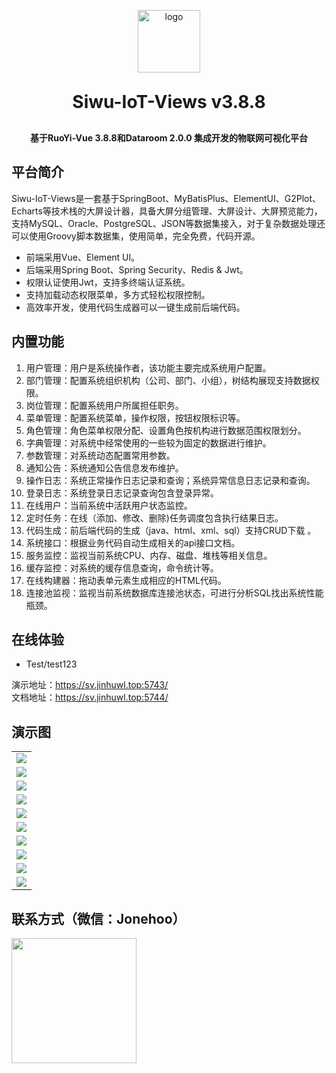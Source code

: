 <p align="center">
	<img alt="logo" src="https://oss.jinhuwl.top/swiot/logo.png" width="100" />
</p>
<h1 align="center" style="margin: 30px 0 30px; font-weight: bold;">Siwu-IoT-Views v3.8.8</h1>
<h4 align="center">基于RuoYi-Vue 3.8.8和Dataroom 2.0.0 集成开发的物联网可视化平台</h4>


## 平台简介

Siwu-IoT-Views是一套基于SpringBoot、MyBatisPlus、ElementUI、G2Plot、Echarts等技术栈的大屏设计器，具备大屏分组管理、大屏设计、大屏预览能力，支持MySQL、Oracle、PostgreSQL、JSON等数据集接入，对于复杂数据处理还可以使用Groovy脚本数据集，使用简单，完全免费，代码开源。

* 前端采用Vue、Element UI。
* 后端采用Spring Boot、Spring Security、Redis & Jwt。
* 权限认证使用Jwt，支持多终端认证系统。
* 支持加载动态权限菜单，多方式轻松权限控制。
* 高效率开发，使用代码生成器可以一键生成前后端代码。

## 内置功能

1.  用户管理：用户是系统操作者，该功能主要完成系统用户配置。
2.  部门管理：配置系统组织机构（公司、部门、小组），树结构展现支持数据权限。
3.  岗位管理：配置系统用户所属担任职务。
4.  菜单管理：配置系统菜单，操作权限，按钮权限标识等。
5.  角色管理：角色菜单权限分配、设置角色按机构进行数据范围权限划分。
6.  字典管理：对系统中经常使用的一些较为固定的数据进行维护。
7.  参数管理：对系统动态配置常用参数。
8.  通知公告：系统通知公告信息发布维护。
9.  操作日志：系统正常操作日志记录和查询；系统异常信息日志记录和查询。
10. 登录日志：系统登录日志记录查询包含登录异常。
11. 在线用户：当前系统中活跃用户状态监控。
12. 定时任务：在线（添加、修改、删除)任务调度包含执行结果日志。
13. 代码生成：前后端代码的生成（java、html、xml、sql）支持CRUD下载 。
14. 系统接口：根据业务代码自动生成相关的api接口文档。
15. 服务监控：监视当前系统CPU、内存、磁盘、堆栈等相关信息。
16. 缓存监控：对系统的缓存信息查询，命令统计等。
17. 在线构建器：拖动表单元素生成相应的HTML代码。
18. 连接池监视：监视当前系统数据库连接池状态，可进行分析SQL找出系统性能瓶颈。

## 在线体验

- Test/test123  


演示地址：https://sv.jinhuwl.top:5743/  
文档地址：https://sv.jinhuwl.top:5744/  

## 演示图

<table>
    <tr>
        <td><img src="https://oss.jinhuwl.top/swiot/首页.png"/></td>
    </tr>
    <tr>
        <td><img src="https://oss.jinhuwl.top/swiot/组件库.png"/></td>
    </tr>
    <tr>
        <td><img src="https://oss.jinhuwl.top/swiot/素材管理.png"/></td>
    </tr>
	<tr>
        <td><img src="https://oss.jinhuwl.top/swiot/数据集.png"/></td>
    </tr>	 
    <tr>
        <td><img src="https://oss.jinhuwl.top/swiot/数据源.png"/></td>
    </tr>
	<tr>
        <td><img src="https://oss.jinhuwl.top/swiot/地图数据.png"/></td>
    </tr>
	<tr>
        <td><img src="https://oss.jinhuwl.top/swiot/设计器首页.png"/></td>
    </tr>
    <tr>
        <td><img src="https://oss.jinhuwl.top/swiot/数据库配置.png"/></td>
    </tr>
        <tr>
        <td><img src="https://oss.jinhuwl.top/swiot/数据集种类.png"/></td>
    </tr>
        <tr>
        <td><img src="https://oss.jinhuwl.top/swiot/大屏权限控制.png"/></td>
    </tr>
</table>


## 联系方式（微信：Jonehoo）

<img width="200px" src="https://oss.jinhuwl.top/swiot/图片_20241207164717.jpg"/>